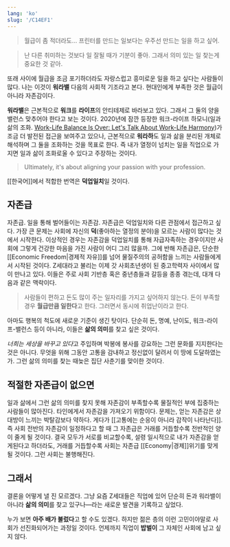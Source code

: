 ```yaml
---
lang: 'ko'
slug: '/C14EF1'
---
```


> 월급이 좀 적더라도... 프린터를 만드는 일보다는 우주선 만드는 일을 하고 싶어.

> 난 다른 취미하는 것보다 일 잘될 때가 기분이 좋아. 그래서 의미 있는 일 찾는게 중요한 것 같아.

또래 사이에 월급을 조금 포기하더라도 자랑스럽고 흥미로운 일을 하고 싶다는 사람들이 많다.
나는 이것이 **워라밸** 다음의 사회적 기조라고 본다.
현대인에게 부족한 것은 월급이 아니라 자존감이다.

**워라밸**은 근본적으로 **워크**를 **라이프**의 안티테제로 바라보고 있다.
그래서 그 둘의 양을 밸런스 맞추어야 한다고 보는 것이다.
2020년에 잠깐 등장한 워크-라이프 하모니(일과 삶의 조화. [Work-Life Balance Is Over: Let's Talk About Work-Life Harmony](https://www.forbes.com/sites/forbeshumanresourcescouncil/2020/11/13/work-life-balance-is-over-lets-talk-about-work-life-harmony/?sh=7a8ee5f05b48))가 조금 더 발전된 접근을 보여주고 있으나,
근본적으로 **워라하**도 일과 삶을 분리된 개체로 해석하며 그 둘을 조화하는 것을 목표로 한다.
즉 내가 열정이 넘치는 일을 직업으로 가지면 일과 삶이 조화로울 수 있다고 주장하는 것이다.

> Ultimately, it's about aligning your passion with your profession.

[[한국어]]에서 적합한 번역은 **덕업일치**일 것이다.

## 자존급

자존급.
일을 통해 벌어들이는 자존감.
자존급은 덕업일치와 다른 관점에서 접근하고 싶다.
가장 큰 문제는 사회에 자신의 **덕**(좋아하는 열정의 분야)을 모르는 사람이 많다는 것에서 시작한다.
이상적인 경우는 자존감을 덕업일치를 통해 자급자족하는 경우이지만 사회에 그렇게 건강한 마음을 가진 사람이 어디 그리 많을까.
그에 반해 자존급은, 단순한 [[Economic Freedom|경제적 자유]]를 넘어 물질주의의 공허함을 느끼는 사람들에게서 시작된 것이다.
Z세대라고 불리는 이제 갓 사회초년생이 된 중고학력자 사이에서 많이 만나고 있다.
이들은 주로 사회 기반층 혹은 중년층들과 갈등을 종종 겪는데, 대개 다음과 같은 맥락이다.

> 사람들이 편하고 돈도 많이 주는 일자리를 가지고 싶어하지 않는다.
> 돈이 부족할 경우 **월급만큼 일한다**고 한다.
> 그러면서 동시에 취업난이라고 한다.

아마도 행복의 척도에 새로운 기준이 생긴 탓이다.
단순히 돈, 명예, 난이도, 워크-라이프-밸런스 등이 아니라,
이들은 **삶의 의미**를 찾고 싶은 것이다.

*너희는 세상을 바꾸고 있다*고 주입하며
박봉에 봉사를 강요하는 그런 문화를 지지한다는 것은 아니다.
무엇을 위해 그동안 고통을 감내하고 정신없이 달려서 이 땅에 도달하였는가.
그런 삶의 의미를 찾는 때늦은 집단 사춘기를 맞이한 것이다.

## 적절한 자존급이 없으면

일과 삶에서 그런 삶의 의미를 찾지 못해 자존감이 부족할수록
물질적인 부에 집중하는 사람들이 많아진다.
타인에게서 자존감을 가져오기 위함이다.
문제는, 얻는 자존감은 상대방이 느끼는 박탈감보다 약하다.
게다가 [[고통에는 순응이 아니라 감작이 나타난다]].
즉 사회 전반의 자존감이 일정하다고 할 때 그 자존급은 거래를 거듭할수록 전반적인 양이 줄게 될 것이다.
결국 모두가 서로를 비교할수록,
설령 일시적으로 내가 자존감을 얻게된다고 하더라도,
거래를 거듭할수록 사회는 자존급 [[Economy|경제]]위기를 맞게 될 것이다.
그런 사회는 불행해진다.

## 그래서

결론을 어떻게 낼 진 모르겠다.
그냥 요즘 Z세대들은 직업에 있어
단순히 돈과 워라밸이 아니라
**삶의 의미**를 찾고 있구나—라는
새로운 발견을 기록하고 싶었다.

누가 보면
**아주 배가 불렀다**고 할 수도 있겠다.
하지만 젊은 층의 이런 고민이야말로
사회가 선진화되어가는 과정일 것이다.
언제까지 직업이 **밥벌이** 그 자체인 사회에 남고 싶지 않다.
